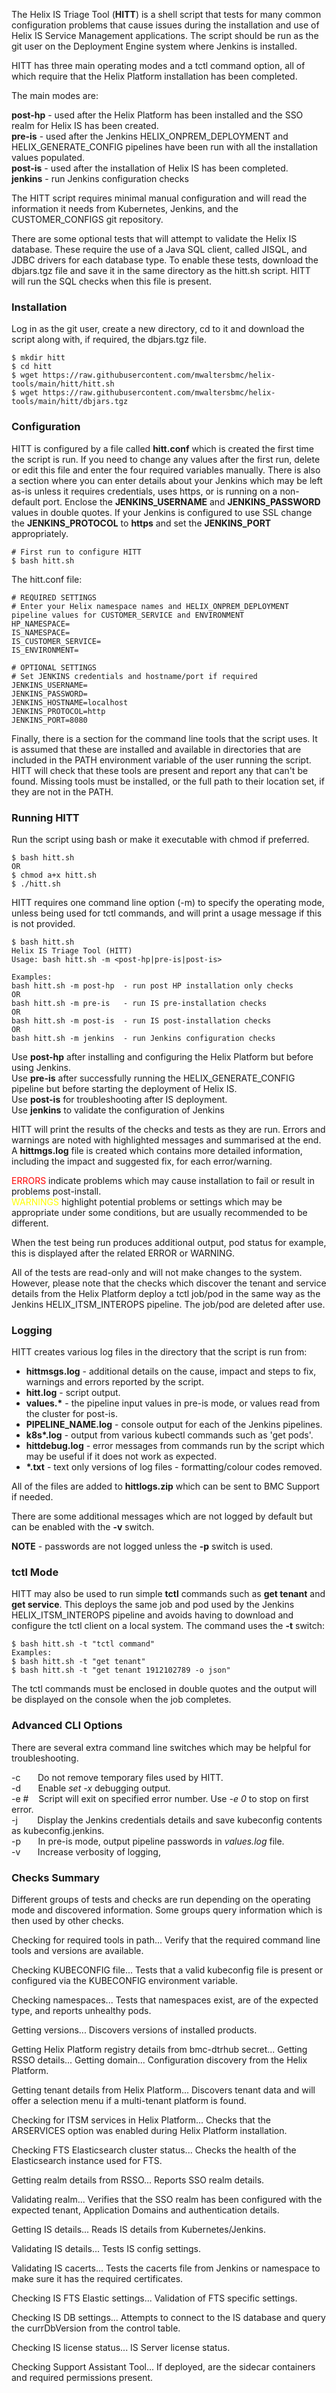 The Helix IS Triage Tool (**HITT**) is a shell script that tests for many common configuration problems that cause issues during the installation and use of Helix IS Service Management applications.  The script should be run as the git user on the Deployment Engine system where Jenkins is installed.

HITT has three main operating modes and a tctl command option, all of which require that the Helix Platform installation has been completed.

The main modes are:

**post-hp**	- used after the Helix Platform has been installed and the SSO realm for Helix IS has been created.\
**pre-is**	- used after the Jenkins HELIX_ONPREM_DEPLOYMENT and HELIX_GENERATE_CONFIG pipelines have been run with all the installation values populated.\
**post-is**	- used after the installation of Helix IS has been completed.\
**jenkins**  - run Jenkins configuration checks

The HITT script requires minimal manual configuration and will read the information it needs from Kubernetes, Jenkins, and the CUSTOMER_CONFIGS git repository.

There are some optional tests that will attempt to validate the Helix IS database.  These require the use of a Java SQL client, called JISQL, and JDBC drivers for each database type.  To enable these tests, download the dbjars.tgz file and save it in the same directory as the hitt.sh script.  HITT will run the SQL checks when this file is present.

### Installation ###

Log in as the git user, create a new directory, cd to it and download the script along with, if required, the dbjars.tgz file.

```
$ mkdir hitt
$ cd hitt
$ wget https://raw.githubusercontent.com/mwaltersbmc/helix-tools/main/hitt/hitt.sh
$ wget https://raw.githubusercontent.com/mwaltersbmc/helix-tools/main/hitt/dbjars.tgz
```

### Configuration ###

HITT is configured by a file called **hitt.conf** which is created the first time the script is run. If you need to change any values after the first run, delete or edit this file and enter the four required variables manually. There is also a section where you can enter details about your Jenkins which may be left as-is unless it requires credentials, uses https, or is running on a non-default port. Enclose the **JENKINS_USERNAME** and **JENKINS_PASSWORD** values in double quotes.  If your Jenkins is configured to use SSL change the **JENKINS_PROTOCOL** to **https** and set the **JENKINS_PORT** appropriately.

```
# First run to configure HITT
$ bash hitt.sh
```
The hitt.conf file:

```
# REQUIRED SETTINGS
# Enter your Helix namespace names and HELIX_ONPREM_DEPLOYMENT pipeline values for CUSTOMER_SERVICE and ENVIRONMENT
HP_NAMESPACE=
IS_NAMESPACE=
IS_CUSTOMER_SERVICE=
IS_ENVIRONMENT=

# OPTIONAL SETTINGS
# Set JENKINS credentials and hostname/port if required
JENKINS_USERNAME=
JENKINS_PASSWORD=
JENKINS_HOSTNAME=localhost
JENKINS_PROTOCOL=http
JENKINS_PORT=8080
```

Finally, there is a section for the command line tools that the script uses.  It is assumed that these are installed and available in directories that are included in the PATH environment variable of the user running the script.  HITT will check that these tools are present and report any that can't be found.  Missing tools must be installed, or the full path to their location set, if they are not in the PATH.

### Running HITT ###

Run the script using bash or make it executable with chmod if preferred.

```
$ bash hitt.sh
OR
$ chmod a+x hitt.sh
$ ./hitt.sh
```

HITT requires one command line option (-m) to specify the operating mode, unless being used for tctl commands, and will print a usage message if this is not provided.

```
$ bash hitt.sh
Helix IS Triage Tool (HITT)
Usage: bash hitt.sh -m <post-hp|pre-is|post-is>

Examples:
bash hitt.sh -m post-hp  - run post HP installation only checks
OR
bash hitt.sh -m pre-is   - run IS pre-installation checks
OR
bash hitt.sh -m post-is  - run IS post-installation checks
OR
bash hitt.sh -m jenkins  - run Jenkins configuration checks
```

Use **post-hp** after installing and configuring the Helix Platform but before using Jenkins.\
Use **pre-is** after successfully running the HELIX_GENERATE_CONFIG pipeline but before starting the deployment of Helix IS.\
Use **post-is** for troubleshooting after IS deployment.\
Use **jenkins** to validate the configuration of Jenkins

HITT will print the results of the checks and tests as they are run.  Errors and warnings are noted with highlighted messages and summarised at the end.  A **hittmgs.log** file is created which contains more detailed information, including the impact and suggested fix, for each error/warning.

<span style="color:red">ERRORS</span> indicate problems which may cause installation to fail or result in problems post-install.\
<span style="color:yellow">WARNINGS</span> highlight potential problems or settings which may be appropriate under some conditions, but are usually recommended to be different.

When the test being run produces additional output, pod status for example, this is displayed after the related ERROR or WARNING.

All of the tests are read-only and will not make changes to the system.  However, please note that the checks which discover the tenant and service details from the Helix Platform deploy a tctl job/pod in the same way as the Jenkins HELIX_ITSM_INTEROPS pipeline.  The job/pod are deleted after use.

### Logging ###

HITT creates various log files in the directory that the script is run from:

- **hittmsgs.log** - additional details on the cause, impact and steps to fix, warnings and errors reported by the script.
- **hitt.log** - script output.
- **values.\*** - the pipeline input values in pre-is mode, or values read from the cluster for post-is.
- **PIPELINE_NAME.log** - console output for each of the Jenkins pipelines.
- **k8s\*.log** - output from various kubectl commands such as 'get pods'.
- **hittdebug.log** - error messages from commands run by the script which may be useful if it does not work as expected.
- **\*.txt** - text only versions of log files - formatting/colour codes removed.

All of the files are added to **hittlogs.zip** which can be sent to BMC Support if needed.

There are some additional messages which are not logged by default but can be enabled with the **-v** switch.

**NOTE** - passwords are not logged unless the **-p** switch is used.

### tctl Mode ###

HITT may also be used to run simple **tctl** commands such as **get tenant** and **get service**.  This deploys the same job and pod used by the Jenkins HELIX_ITSM_INTEROPS pipeline and avoids having to download and configure the tctl client on a local system.  The command uses the **-t** switch:

```
$ bash hitt.sh -t "tctl command"
Examples:
$ bash hitt.sh -t "get tenant"
$ bash hitt.sh -t "get tenant 1912102789 -o json"
```

The tctl commands must be enclosed in double quotes and the output will be displayed on the console when the job completes.

### Advanced CLI Options ###

There are several extra command line switches which may be helpful for troubleshooting.

-c&nbsp;&nbsp;&nbsp;&nbsp;&nbsp;&nbsp;&nbsp;Do not remove temporary files used by HITT.\
-d&nbsp;&nbsp;&nbsp;&nbsp;&nbsp;&nbsp;&nbsp;Enable *set -x* debugging output.\
-e #&nbsp;&nbsp;&nbsp;&nbsp;Script will exit on specified error number.  Use *-e 0* to stop on first error.\
-j&nbsp;&nbsp;&nbsp;&nbsp;&nbsp;&nbsp;&nbsp;&nbsp;Display the Jenkins credentials details and save kubeconfig contents as kubeconfig.jenkins.\
-p&nbsp;&nbsp;&nbsp;&nbsp;&nbsp;&nbsp;&nbsp;In pre-is mode, output pipeline passwords in *values.log* file.\
-v&nbsp;&nbsp;&nbsp;&nbsp;&nbsp;&nbsp;&nbsp;Increase verbosity of logging,

### Checks Summary ###

Different groups of tests and checks are run depending on the operating mode and discovered information.  Some groups query information which is then used by other checks.

Checking for required tools in path...
	Verify that the required command line tools and versions are available.

Checking KUBECONFIG file...
  Tests that a valid kubeconfig file is present or configured via the KUBECONFIG environment variable.

Checking namespaces...
  Tests that namespaces exist, are of the expected type, and reports unhealthy pods.

Getting versions...
  Discovers versions of installed products.

Getting Helix Platform registry details from bmc-dtrhub secret...
Getting RSSO details...
Getting domain...
	Configuration discovery from the Helix Platform.

Getting tenant details from Helix Platform...
  Discovers tenant data and will offer a selection menu if a multi-tenant platform is found.

Checking for ITSM services in Helix Platform...
  Checks that the ARSERVICES option was enabled during Helix Platform installation.

Checking FTS Elasticsearch cluster status...
  Checks the health of the Elasticsearch instance used for FTS.

Getting realm details from RSSO...
  Reports SSO realm details.

Validating realm...
  Verifies that the SSO realm has been configured with the expected tenant, Application Domains and authentication details.

Getting IS details...
  Reads IS details from Kubernetes/Jenkins.

Validating IS details...
  Tests IS config settings.

Validating IS cacerts...
  Tests the cacerts file from Jenkins or namespace to make sure it has the required certificates.

Checking IS FTS Elastic settings...
  Validation of FTS specific settings.

Checking IS DB settings...
	Attempts to connect to the IS database and query the currDbVersion from the control table.

Checking IS license status...
  IS Server license status.

Checking Support Assistant Tool...
  If deployed, are the sidecar containers and required permissions present.

